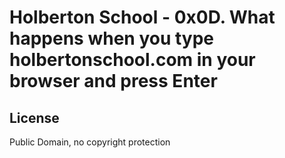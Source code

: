 #  Holberton School - 0x0D. What happens when you type holbertonschool.com in your browser and press Enter



## License
Public Domain, no copyright protection

